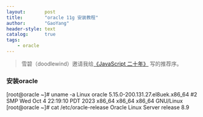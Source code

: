 ```yaml
---
layout:       post
title:        "oracle 11g 安装教程"
author:       "GaoYang"
header-style: text
catalog:      true
tags:
    - oracle
---
```


> 雪碧（doodlewind）邀请我给[《JavaScript 二十年》](https://zhuanlan.zhihu.com/p/373065151) 写的推荐序。

### 安装oracle
[root@oracle ~]# uname -a
Linux oracle 5.15.0-200.131.27.el8uek.x86_64 #2 SMP Wed Oct 4 22:19:10 PDT 2023 x86_64 x86_64 x86_64 GNU/Linux
[root@oracle ~]# cat /etc/oracle-release
Oracle Linux Server release 8.9